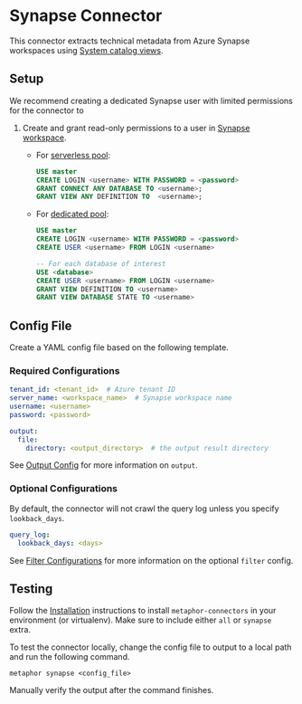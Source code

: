 # Synapse Connector

This connector extracts technical metadata from Azure Synapse workspaces using [System catalog views](https://learn.microsoft.com/en-us/sql/relational-databases/system-catalog-views/catalog-views-transact-sql?view=sql-server-ver16).

## Setup

We recommend creating a dedicated Synapse user with limited permissions for the connector to 
1. Create and grant read-only permissions to a user in [Synapse workspace](https://portal.azure.com/#view/HubsExtension/BrowseResource/resourceType/Microsoft.Synapse%2Fworkspaces).
    - For [serverless pool](https://learn.microsoft.com/en-us/azure/synapse-analytics/sql/on-demand-workspace-overview):
        ```sql
        USE master
        CREATE LOGIN <username> WITH PASSWORD = <password>
        GRANT CONNECT ANY DATABASE TO <username>;
        GRANT VIEW ANY DEFINITION TO  <username>;
        ```
        
    - For [dedicated pool](https://learn.microsoft.com/en-us/azure/synapse-analytics/sql-data-warehouse/sql-data-warehouse-overview-what-is):
        ```sql
        USE master
        CREATE LOGIN <username> WITH PASSWORD = <password>
        CREATE USER <username> FROM LOGIN <username>
        
        -- For each database of interest
        USE <database>
        CREATE USER <username> FROM LOGIN <username>
        GRANT VIEW DEFINITION TO <username>
        GRANT VIEW DATABASE STATE TO <username>
        ```
        
## Config File

Create a YAML config file based on the following template.

### Required Configurations

```yaml
tenant_id: <tenant_id>  # Azure tenant ID
server_name: <workspace_name>  # Synapse workspace name
username: <username>
password: <password>

output:
  file:
    directory: <output_directory>  # the output result directory
```

See [Output Config](../common/docs/output.md) for more information on `output`.

### Optional Configurations

By default, the connector will not crawl the query log unless you specify `lookback_days`.

```yaml
query_log:
  lookback_days: <days>
```

See [Filter Configurations](../common/docs/filter.md) for more information on the optional `filter` config.

## Testing

Follow the [Installation](../../README.md) instructions to install `metaphor-connectors` in your environment (or virtualenv). Make sure to include either `all` or `synapse` extra.

To test the connector locally, change the config file to output to a local path and run the following command.

```shell
metaphor synapse <config_file>
```

Manually verify the output after the command finishes.
